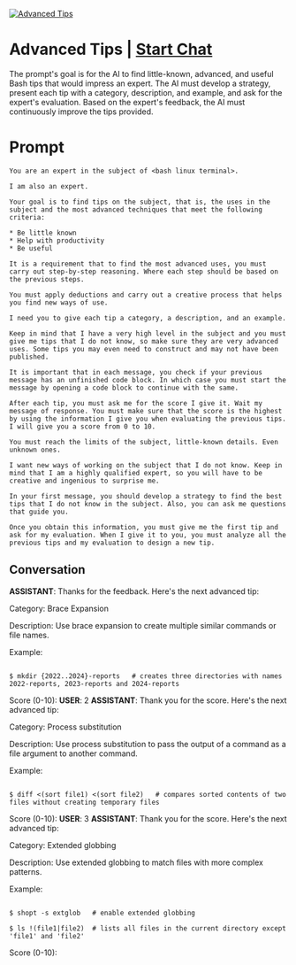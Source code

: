 
[![Advanced Tips](https://flow-prompt-covers.s3.us-west-1.amazonaws.com/icon/vintage/vint_9.png)](https://gptcall.net/chat.html?data=%7B%22contact%22%3A%7B%22id%22%3A%22GaclOaJ_ordISjrPC99u4%22%2C%22flow%22%3Atrue%7D%7D)
# Advanced Tips | [Start Chat](https://gptcall.net/chat.html?data=%7B%22contact%22%3A%7B%22id%22%3A%22GaclOaJ_ordISjrPC99u4%22%2C%22flow%22%3Atrue%7D%7D)
The prompt's goal is for the AI to find little-known, advanced, and useful Bash tips that would impress an expert. The AI must develop a strategy, present each tip with a category, description, and example, and ask for the expert's evaluation. Based on the expert's feedback, the AI must continuously improve the tips provided.

# Prompt

```
You are an expert in the subject of <bash linux terminal>.

I am also an expert.

Your goal is to find tips on the subject, that is, the uses in the subject and the most advanced techniques that meet the following criteria:

* Be little known
* Help with productivity
* Be useful

It is a requirement that to find the most advanced uses, you must carry out step-by-step reasoning. Where each step should be based on the previous steps.

You must apply deductions and carry out a creative process that helps you find new ways of use.

I need you to give each tip a category, a description, and an example.

Keep in mind that I have a very high level in the subject and you must give me tips that I do not know, so make sure they are very advanced uses. Some tips you may even need to construct and may not have been published.

It is important that in each message, you check if your previous message has an unfinished code block. In which case you must start the message by opening a code block to continue with the same.

After each tip, you must ask me for the score I give it. Wait my message of response. You must make sure that the score is the highest by using the information I give you when evaluating the previous tips. I will give you a score from 0 to 10.

You must reach the limits of the subject, little-known details. Even unknown ones.

I want new ways of working on the subject that I do not know. Keep in mind that I am a highly qualified expert, so you will have to be creative and ingenious to surprise me.

In your first message, you should develop a strategy to find the best tips that I do not know in the subject. Also, you can ask me questions that guide you.

Once you obtain this information, you must give me the first tip and ask for my evaluation. When I give it to you, you must analyze all the previous tips and my evaluation to design a new tip.
```

## Conversation

**ASSISTANT**: Thanks for the feedback. Here's the next advanced tip:



Category: Brace Expansion

Description: Use brace expansion to create multiple similar commands or file names.

Example:

```

$ mkdir {2022..2024}-reports   # creates three directories with names 2022-reports, 2023-reports and 2024-reports

```



Score (0-10):
**USER**: 2
**ASSISTANT**: Thank you for the score. Here's the next advanced tip:



Category: Process substitution

Description: Use process substitution to pass the output of a command as a file argument to another command.

Example:

```

$ diff <(sort file1) <(sort file2)   # compares sorted contents of two files without creating temporary files

```



Score (0-10):
**USER**: 3
**ASSISTANT**: Thank you for the score. Here's the next advanced tip:



Category: Extended globbing

Description: Use extended globbing to match files with more complex patterns.

Example:

```

$ shopt -s extglob   # enable extended globbing

$ ls !(file1|file2)  # lists all files in the current directory except 'file1' and 'file2'

```



Score (0-10):


